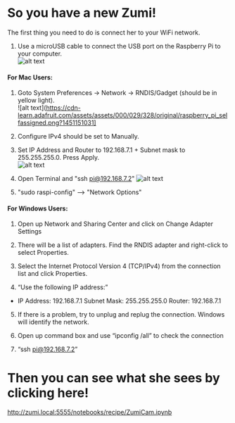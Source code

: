 # So you have a new Zumi!

The first thing you need to do is connect her to your WiFi network.

1. Use a microUSB cable to connect the USB port on the Raspberry Pi to your computer.<BR>
![alt text](https://blog.gbaman.info/wp-content/uploads/2015/12/IMG_5140-1038x576.jpg)

#### For Mac Users:
1. Goto System Preferences → Network → RNDIS/Gadget (should be in yellow light).<BR>
![alt text](https://cdn-learn.adafruit.com/assets/assets/000/029/328/original/raspberry_pi_selfassigned.png?1451151031]

2. Configure IPv4 should be set to Manually.<BR>

3. Set IP Address and Router to 192.168.7.1 + Subnet mask to 255.255.255.0. Press Apply.<BR>
![alt text](https://cdn-learn.adafruit.com/assets/assets/000/029/325/original/raspberry_pi_networkconfig.png?1451151023)
  
4. Open Terminal and "ssh pi@192.168.7.2"
![alt text](https://cdn-learn.adafruit.com/assets/assets/000/029/329/medium640/raspberry_pi_ssh.png?1451151032)

5. "sudo raspi-config" --> "Network Options"


#### For Windows Users:
1. Open up Network and Sharing Center and click on Change Adapter Settings

2. There will be a list of adapters. Find the RNDIS adapter and right-click to select Properties.

3. Select the Internet Protocol Version 4 (TCP/IPv4) from the connection list and click Properties.

4. “Use the following IP address:”
- IP Address: 192.168.7.1  Subnet Mask: 255.255.255.0  Router: 192.168.7.1

5. If there is a problem, try to unplug and replug the connection. Windows will identify the network.

6. Open up command box and use “ipconfig /all” to check the connection

7. “ssh pi@192.168.7.2”


# Then you can see what she sees by clicking here!
http://zumi.local:5555/notebooks/recipe/ZumiCam.ipynb <BR>
